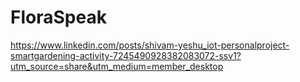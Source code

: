 ﻿# FloraSpeak
https://www.linkedin.com/posts/shivam-yeshu_iot-personalproject-smartgardening-activity-7245490928382083072-ssv1?utm_source=share&utm_medium=member_desktop
